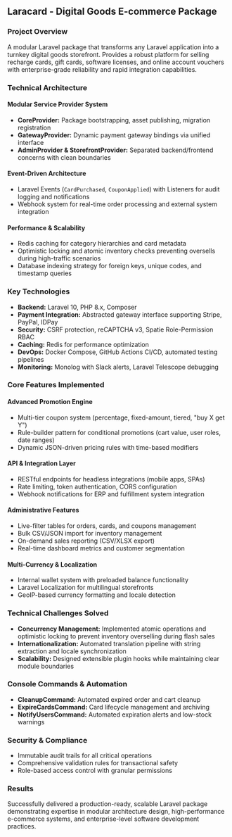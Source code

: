 ## Laracard - Digital Goods E-commerce Package

### Project Overview

A modular Laravel package that transforms any Laravel application into a turnkey digital goods storefront. Provides a robust platform for selling recharge cards, gift cards, software licenses, and online account vouchers with enterprise-grade reliability and rapid integration capabilities.

### Technical Architecture

#### Modular Service Provider System

* **CoreProvider:** Package bootstrapping, asset publishing, migration registration
* **GatewayProvider:** Dynamic payment gateway bindings via unified interface
* **AdminProvider & StorefrontProvider:** Separated backend/frontend concerns with clean boundaries

#### Event-Driven Architecture

* Laravel Events (`CardPurchased`, `CouponApplied`) with Listeners for audit logging and notifications
* Webhook system for real-time order processing and external system integration

#### Performance & Scalability

* Redis caching for category hierarchies and card metadata
* Optimistic locking and atomic inventory checks preventing oversells during high-traffic scenarios
* Database indexing strategy for foreign keys, unique codes, and timestamp queries

### Key Technologies

* **Backend:** Laravel 10, PHP 8.x, Composer
* **Payment Integration:** Abstracted gateway interface supporting Stripe, PayPal, IDPay
* **Security:** CSRF protection, reCAPTCHA v3, Spatie Role-Permission RBAC
* **Caching:** Redis for performance optimization
* **DevOps:** Docker Compose, GitHub Actions CI/CD, automated testing pipelines
* **Monitoring:** Monolog with Slack alerts, Laravel Telescope debugging

### Core Features Implemented

#### Advanced Promotion Engine

* Multi-tier coupon system (percentage, fixed-amount, tiered, "buy X get Y")
* Rule-builder pattern for conditional promotions (cart value, user roles, date ranges)
* Dynamic JSON-driven pricing rules with time-based modifiers

#### API & Integration Layer

* RESTful endpoints for headless integrations (mobile apps, SPAs)
* Rate limiting, token authentication, CORS configuration
* Webhook notifications for ERP and fulfillment system integration

#### Administrative Features

* Live-filter tables for orders, cards, and coupons management
* Bulk CSV/JSON import for inventory management
* On-demand sales reporting (CSV/XLSX export)
* Real-time dashboard metrics and customer segmentation

#### Multi-Currency & Localization

* Internal wallet system with preloaded balance functionality
* Laravel Localization for multilingual storefronts
* GeoIP-based currency formatting and locale detection

### Technical Challenges Solved

* **Concurrency Management:** Implemented atomic operations and optimistic locking to prevent inventory overselling during flash sales
* **Internationalization:** Automated translation pipeline with string extraction and locale synchronization
* **Scalability:** Designed extensible plugin hooks while maintaining clear module boundaries

### Console Commands & Automation

* **CleanupCommand:** Automated expired order and cart cleanup
* **ExpireCardsCommand:** Card lifecycle management and archiving
* **NotifyUsersCommand:** Automated expiration alerts and low-stock warnings

### Security & Compliance

* Immutable audit trails for all critical operations
* Comprehensive validation rules for transactional safety
* Role-based access control with granular permissions

### Results

Successfully delivered a production-ready, scalable Laravel package demonstrating expertise in modular architecture design, high-performance e-commerce systems, and enterprise-level software development practices.
